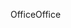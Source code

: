 <span data-ttu-id="74b44-101">Office</span><span class="sxs-lookup"><span data-stu-id="74b44-101">Office</span></span>